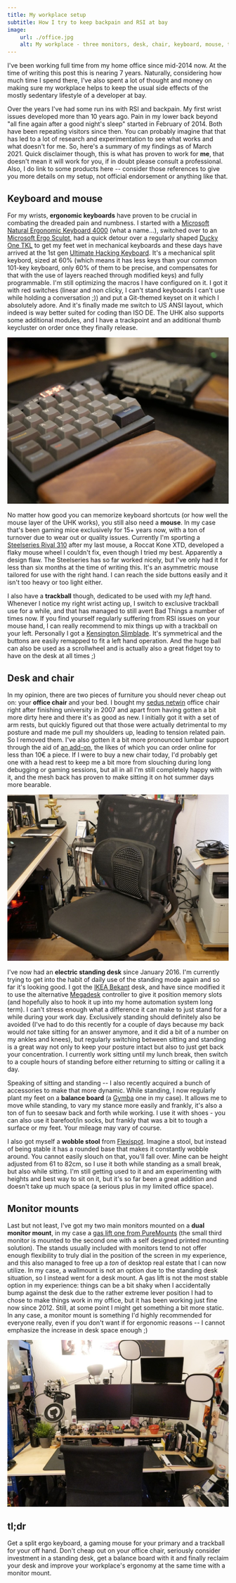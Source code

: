 ```yaml
---
title: My workplace setup
subtitle: How I try to keep backpain and RSI at bay
image:
    url: ./office.jpg
    alt: My workplace - three monitors, desk, chair, keyboard, mouse, trackball
---
```


I've been working full time from my home office since mid-2014 now. At the time of writing this post this is nearing 7 years. Naturally, considering how much time I spend there, I've also spent a lot of thought and money on making sure my workplace helps to keep the usual side effects of the mostly sedentary lifestyle of a developer at bay.

Over the years I've had some run ins with RSI and backpain. My first wrist issues developed more than 10 years ago. Pain in my lower back beyond "all fine again after a good night's sleep" started in February of 2014. Both have been repeating visitors since then. You can probably imagine that that has led to a lot of research and experimentation to see what works and what doesn't for me. So, here's a summary of my findings as of March 2021. Quick disclaimer though, this is what has proven to work for **me**, that doesn't mean it will work for you, if in doubt please consult a professional. Also, I do link to some products here -- consider those references to give you more details on my setup, not official endorsement or anything like that.

## Keyboard and mouse

For my wrists, **ergonomic keyboards** have proven to be crucial in combating the dreaded pain and numbness. I started with a [Microsoft Natural Ergonomic Keyboard 4000](https://www.microsoft.com/en-us/p/natural-ergonomic-keyboard-4000/) (what a name...), switched over to an [Microsoft Ergo Sculpt](https://www.microsoft.com/en-us/p/microsoft-sculpt-ergonomic-desktop/), had a quick detour over a regularly shaped [Ducky One TKL](https://www.duckychannel.com.tw/en/Ducky-One-RGB-TKL) to get my feet wet in mechanical keyboards and these days have arrived at the 1st gen [Ultimate Hacking Keyboard](https://ultimatehackingkeyboard.com/). It's a mechanical split keybord, sized at 60% (which means it has less keys than your common 101-key keyboard, only 60% of them to be precise, and compensates for that with the use of layers reached through modified keys) and fully programmable. I'm still optimizing the macros I have configured on it. I got it with red switches (linear and non clicky, I can't stand keyboards I can't use while holding a conversation ;)) and put a Git-themed keyset on it which I absolutely adore. And it's finally made me switch to US ANSI layout, which indeed is way better suited for coding than ISO DE. The UHK also supports some additional modules, and I have a trackpoint and an additional thumb keycluster on order once they finally release.

![Closeup of my Ultimate Hacking Keyboard](./keyboard.jpg)

No matter how good you can memorize keyboard shortcuts (or how well the mouse layer of the UHK works), you still also need a **mouse**. In my case that's been gaming mice exclusively for 15+ years now, with a ton of turnover due to wear out or quality issues. Currently I'm sporting a [Steelseries Rival 310](https://steelseries.com/gaming-mice/rival-310) after my last mouse, a Roccat Kone XTD, developed a flaky mouse wheel I couldn't fix, even though I tried my best. Apparently a design flaw. The Steelseries has so far worked nicely, but I've only had it for less than six months at the time of writing this. It's an asymmetric mouse tailored for use with the right hand. I can reach the side buttons easily and it isn't too heavy or too light either.

I also have a **trackball** though, dedicated to be used with my _left_ hand. Whenever I notice my right wrist acting up, I switch to exclusive trackball use for a while, and that has managed to still avert Bad Things a number of times now. If you find yourself regularly suffering from RSI issues on your mouse hand, I can really recommend to mix things up with a trackball on your left. Personally I got a [Kensington Slimblade](https://www.kensington.com/p/products/electronic-control-solutions/trackball-products/slimblade-trackball/). It's symmetrical and the buttons are easily remapped to fit a left hand operation. And the huge ball can also be used as a scrollwheel and is actually also a great fidget toy to have on the desk at all times ;)

## Desk and chair

In my opinion, there are two pieces of furniture you should never cheap out on: your **office chair** and your bed. I bought my [sedus netwin](https://www.sedus.com/en/products/chairs/netwin) office chair right after finishing university in 2007 and apart from having gotten a bit more dirty here and there it's as good as new. I initially got it with a set of arm rests, but quickly figured out that those were actually detrimental to my posture and made me pull my shoulders up, leading to tension related pain. So I removed them. I've also gotten it a bit more pronounced lumbar support through the aid of [an add-on](https://www.amazon.de/gp/product/B07PB7G3QJ/), the likes of which you can order online for less than 10€ a piece. If I were to buy a new chair today, I'd probably get one with a head rest to keep me a bit more from slouching during long debugging or gaming sessions, but all in all I'm still completely happy with it, and the mesh back has proven to make sitting it on hot summer days more bearable.

![My office chair, with a lumbar support addon](./chair.jpg)

I've now had an **electric standing desk** since January 2016. I'm currently trying to get into the habit of daily use of the standing mode again and so far it's looking good. I got the [IKEA Bekant](https://www.ikea.com/de/de/p/bekant-schreibtisch-sitz-steh-weiss-s69022537/) desk, and have since modified it to use the alternative [Megadesk](https://github.com/gcormier/megadesk) controller to give it position memory slots (and hopefully also to hook it up into my home automation system long term). I can't stress enough what a difference it can make to just stand for a while during your work day. Exclusively standing should definitely also be avoided (I've had to do this recently for a couple of days because my back would _not_ take sitting for an answer anymore, and it did a bit of a number on my ankles and knees), but regularly switching between sitting and standing is a great way not only to keep your posture intact but also to just get back your concentration. I currently work sitting until my lunch break, then switch to a couple hours of standing before either returning to sitting or calling it a day.

Speaking of sitting and standing -- I also recently acquired a bunch of accessories to make that more dynamic. While standing, I now regularly plant my feet on a **balance board** (a [Gymba](https://www.my-gymba.de/en) one in my case). It allows me to move while standing, to vary my stance more easily and frankly, it's also a ton of fun to seesaw back and forth while working. I use it with shoes - you can also use it barefoot/in socks, but frankly that was a bit to tough a surface or my feet. Your mileage may vary of course.

I also got myself a **wobble stool** from [Flexispot](https://www.flexispot.com/height-adjustable-wobble-stool-bh1b). Imagine a stool, but instead of being stable it has a rounded base that makes it constantly wobble around. You cannot easily slouch on that, you'll fall over. Mine can be height adjusted from 61 to 82cm, so I use it both while standing as a small break, but also while sitting. I'm still getting used to it and am experimenting with heights and best way to sit on it, but it's so far been a great addition and doesn't take up much space (a serious plus in my limited office space).

## Monitor mounts

Last but not least, I've got my two main monitors mounted on a **dual monitor mount**, in my case a [gas lift one from PureMounts](http://www.puremounts.de/pm-office-dm-23d.html) (the small third monitor is mounted to the second one with a self designed printed mounting solution). The stands usually included with monitors tend to not offer enough flexibility to truly dial in the position of the screen in my experience, and this also managed to free up a _ton_ of desktop real estate that I can now utilize. In my case, a wallmount is not an option due to the standing desk situation, so I instead went for a desk mount. A gas lift is not the most stable option in my experience: things can be a bit shaky when I accidentally bump against the desk due to the rather extreme lever position I had to chose to make things work in my office, but it has been working just fine now since 2012. Still, at some point I might get something a bit more static. In any case, a monitor mount is something I'd highly recommended for everyone really, even if you don't want if for ergonomic reasons -- I cannot emphasize the increase in desk space enough ;)

![My monitors, mounted on a gas lift mount](./monitors.jpg)

## tl;dr

Get a split ergo keyboard, a gaming mouse for your primary and a trackball for your off hand. Don't cheap out on your office chair, seriously consider investment in a standing desk, get a balance board with it and finally reclaim your desk and improve your workplace's ergonomy at the same time with a monitor mount.
